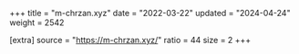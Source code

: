 +++
title = "m-chrzan.xyz"
date = "2022-03-22"
updated = "2024-04-24"
weight = 2542

[extra]
source = "https://m-chrzan.xyz/"
ratio = 44
size = 2
+++
